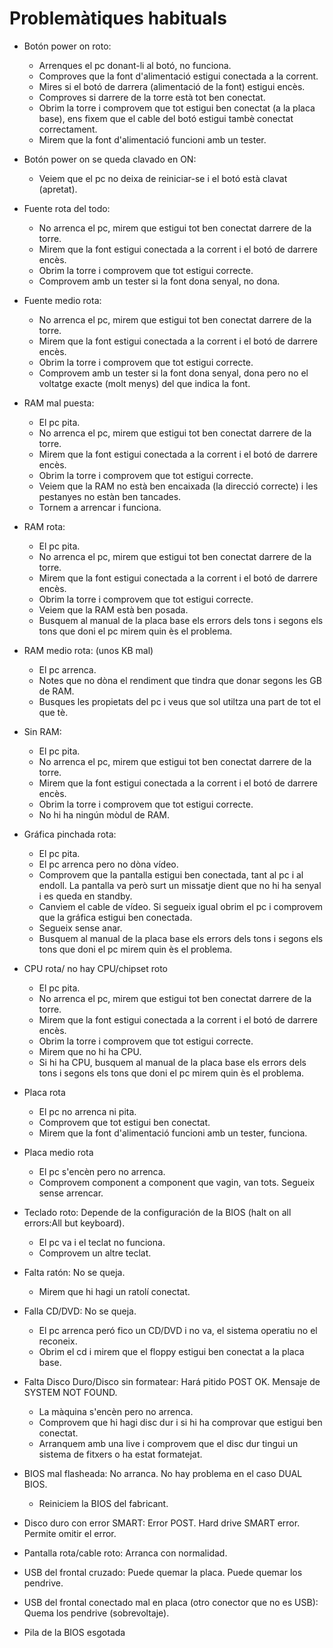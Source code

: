 # Problemàtiques habituals
* Botón power on roto:
  - Arrenques el pc donant-li al botó, no funciona. 
  - Comproves que la font d'alimentació estigui conectada a la corrent.
  - Mires si el botó de darrera (alimentació de la font) estigui encès.
  - Comproves si darrere de la torre està tot ben conectat.
  - Obrim la torre i comprovem que tot estigui ben conectat (a la placa base), ens fixem que el cable del botó estigui tambè conectat correctament.
  - Mirem que la font d'alimentació funcioni amb un tester.
  
* Botón power on se queda clavado en ON:
  - Veiem que el pc no deixa de reiniciar-se i el botó està clavat (apretat).
  
* Fuente rota del todo:
  - No arrenca el pc, mirem que estigui tot ben conectat darrere de la torre.
  - Mirem que la font estigui conectada a la corrent i el botó de darrere encès.
  - Obrim la torre i comprovem que tot estigui correcte.
  - Comprovem amb un tester si la font dona senyal, no dona.
  
* Fuente medio rota:
  - No arrenca el pc, mirem que estigui tot ben conectat darrere de la torre.
  - Mirem que la font estigui conectada a la corrent i el botó de darrere encès.
  - Obrim la torre i comprovem que tot estigui correcte.
  - Comprovem amb un tester si la font dona senyal, dona pero no el voltatge exacte (molt menys) del que indica la font.
  
* RAM mal puesta:
  - El pc pita.
  - No arrenca el pc, mirem que estigui tot ben conectat darrere de la torre.
  - Mirem que la font estigui conectada a la corrent i el botó de darrere encès.
  - Obrim la torre i comprovem que tot estigui correcte.
  - Veiem que la RAM no està ben encaixada (la direcció correcte) i les pestanyes no estàn ben tancades.
  - Tornem a arrencar i funciona.
  
* RAM rota:
  - El pc pita.
  - No arrenca el pc, mirem que estigui tot ben conectat darrere de la torre.
  - Mirem que la font estigui conectada a la corrent i el botó de darrere encès.
  - Obrim la torre i comprovem que tot estigui correcte.
  - Veiem que la RAM està ben posada.
  - Busquem al manual de la placa base els errors dels tons i segons els tons que doni el pc mirem quin ès el problema.
  
* RAM medio rota: (unos KB mal)
  - El pc arrenca.
  - Notes que no dòna el rendiment que tindra que donar segons les GB de RAM.
  - Busques les propietats del pc i veus que sol utiltza una part de tot el que tè.

* Sin RAM:
  - El pc pita.
  - No arrenca el pc, mirem que estigui tot ben conectat darrere de la torre.
  - Mirem que la font estigui conectada a la corrent i el botó de darrere encès.
  - Obrim la torre i comprovem que tot estigui correcte.
  - No hi ha ningún mòdul de RAM.
  
* Gráfica pinchada rota:
  - El pc pita.
  - El pc arrenca pero no dòna vídeo.
  - Comprovem que la pantalla estigui ben conectada, tant al pc i al endoll. La pantalla va però surt un missatje dient que no hi ha senyal i es queda en standby.
  - Canviem el cable de vídeo. Si segueix igual obrim el pc i comprovem que la gráfica estigui ben conectada.
  - Segueix sense anar.
  - Busquem al manual de la placa base els errors dels tons i segons els tons que doni el pc mirem quin ès el problema.

* CPU rota/ no hay CPU/chipset roto
  - El pc pita.
  - No arrenca el pc, mirem que estigui tot ben conectat darrere de la torre.
  - Mirem que la font estigui conectada a la corrent i el botó de darrere encès.
  - Obrim la torre i comprovem que tot estigui correcte.
  - Mirem que no hi ha CPU.
  - Si hi ha CPU, busquem al manual de la placa base els errors dels tons i segons els tons que doni el pc mirem quin ès el problema.
  
* Placa rota
  - El pc no arrenca ni pita.
  - Comprovem que tot estigui ben conectat.
  - Mirem que la font d'alimentació funcioni amb un tester, funciona.
 
* Placa medio rota
  - El pc s'encèn pero no arrenca.
  - Comprovem component a component que vagin, van tots. Segueix sense arrencar.

* Teclado roto: Depende de la configuración de la BIOS (halt on all errors:All but keyboard).
  - El pc va i el teclat no funciona.
  - Comprovem un altre teclat.

* Falta ratón: No se queja.
  - Mirem que hi hagi un ratolí conectat.

* Falla CD/DVD: No se queja.
  - El pc arrenca peró fico un CD/DVD i no va, el sistema operatiu no el reconeix.
  - Obrim el cd i mirem que el floppy estigui ben conectat a la placa base.
  
* Falta Disco Duro/Disco sin formatear: Hará pitido POST OK. Mensaje de SYSTEM NOT FOUND.
  - La màquina s'encèn pero no arrenca.
  - Comprovem que hi hagi disc dur i si hi ha comprovar que estigui ben conectat.
  - Arranquem amb una live i comprovem que el disc dur tingui un sistema de fitxers o ha estat formatejat.
  
* BIOS mal flasheada: No arranca. No hay problema en el caso DUAL BIOS.
  - Reiniciem la BIOS del fabricant.
  
* Disco duro con error SMART: Error POST. Hard drive SMART error. Permite omitir el error.

* Pantalla rota/cable roto: Arranca con normalidad.

* USB del frontal cruzado: Puede quemar la placa. Puede quemar los pendrive.

* USB del frontal conectado mal en placa (otro conector que no es USB): Quema los pendrive (sobrevoltaje).

* Pila de la BIOS esgotada
